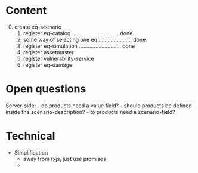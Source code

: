 
# Content
0. create eq-scenario
   1. register eq-catalog ............................... done
   2. some way of selecting one eq ...................... done
   3. register eq-simulation ............................ done
   4. register assetmaster
   5. register vulnerability-service
   6. register eq-damage


# Open questions
Server-side:
    - do products need a value field?
    - should products be defined inside the scenario-description?
    - to products need a scenario-field?


# Technical
- Simplification
  - away from rxjs, just use promises
  - 